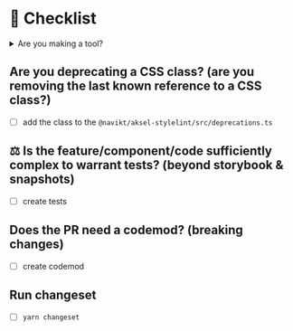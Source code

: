 # :memo: Checklist

<details>

<summary>Are you making a tool?</summary>

> Something that could be downloaded separately outside the greater context of the monorepo. It should be self-contained, as well as non-trusting of the dependencies of its dependencies.

### Are there any implicit dependencies that should be made explicit?

- [ ] review external dependencies. handy command: `grep -hE 'import.*? from "[^.]' -R ./src --exclude='*.test.*' | sort -u`

</details>

## Are you deprecating a CSS class? (are you removing the last known reference to a CSS class?)

- [ ] add the class to the `@navikt/aksel-stylelint/src/deprecations.ts`

## :balance_scale: Is the feature/component/code sufficiently complex to warrant tests? (beyond storybook & snapshots)

- [ ] create tests

## Does the PR need a codemod? (breaking changes)

- [ ] create codemod

## Run changeset

- [ ] `yarn changeset`
